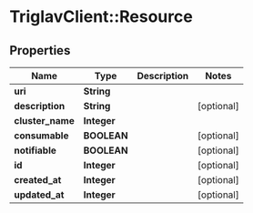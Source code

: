 # TriglavClient::Resource

## Properties
Name | Type | Description | Notes
------------ | ------------- | ------------- | -------------
**uri** | **String** |  | 
**description** | **String** |  | [optional] 
**cluster_name** | **Integer** |  | 
**consumable** | **BOOLEAN** |  | [optional] 
**notifiable** | **BOOLEAN** |  | [optional] 
**id** | **Integer** |  | [optional] 
**created_at** | **Integer** |  | [optional] 
**updated_at** | **Integer** |  | [optional] 


